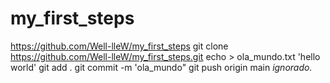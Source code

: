 # my_first_steps
https://github.com/Well-lleW/my_first_steps
git clone https://github.com/Well-lleW/my_first_steps.git
echo > ola_mundo.txt 'hello world'
git add .
git commit -m 'ola_mundo"
git push origin main
*ignorado.*